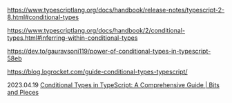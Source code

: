 https://www.typescriptlang.org/docs/handbook/release-notes/typescript-2-8.html#conditional-types

https://www.typescriptlang.org/docs/handbook/2/conditional-types.html#inferring-within-conditional-types



https://dev.to/gauravsoni119/power-of-conditional-types-in-typescript-58eb

https://blog.logrocket.com/guide-conditional-types-typescript/



2023.04.19 [Conditional Types in TypeScript: A Comprehensive Guide | Bits and Pieces](https://blog.bitsrc.io/working-with-conditional-types-in-typescript-a-comprehensive-guide-fd8ed0554f46)

